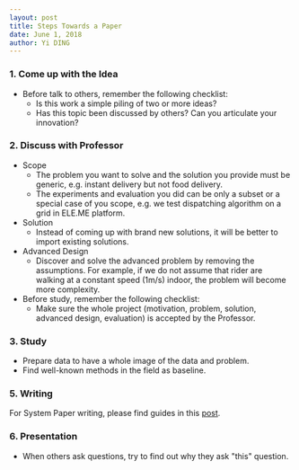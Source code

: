 ```yaml
---
layout: post
title: Steps Towards a Paper
date: June 1, 2018
author: Yi DING
---
```


### 1. Come up with the Idea

* Before talk to others, remember the following checklist:
  * Is this work a simple piling of two or more ideas?
  * Has this topic been discussed by others? Can you articulate your innovation?

### 2. Discuss with Professor

* Scope
  * The problem you want to solve and the solution you provide must be generic, e.g. instant delivery but not food delivery.
  * The experiments and evaluation you did can be only a subset or a special case of you scope, e.g. we test dispatching algorithm on a grid in ELE.ME platform.
* Solution
  * Instead of coming up with brand new solutions, it will be better to import existing solutions.
* Advanced Design
  - Discover and solve the advanced problem by removing the assumptions. For example, if we do not assume that rider are walking at a constant speed (1m/s) indoor, the problem will become more complexity.
* Before study, remember the following checklist:
  * Make sure the whole project (motivation, problem, solution, advanced design, evaluation) is accepted by the Professor.

### 3. Study

* Prepare data to have a whole image of the data and problem.
* Find well-known methods in the field as baseline.

### 5. Writing

For System Paper writing, please find guides in this [post](https://github.com/dymodi/dymodi.github.io/blob/master/Research/Writing/How-to-Write-a-System-Paper.md).

### 6. Presentation

* When others ask questions, try to find out why they ask "this" question.

